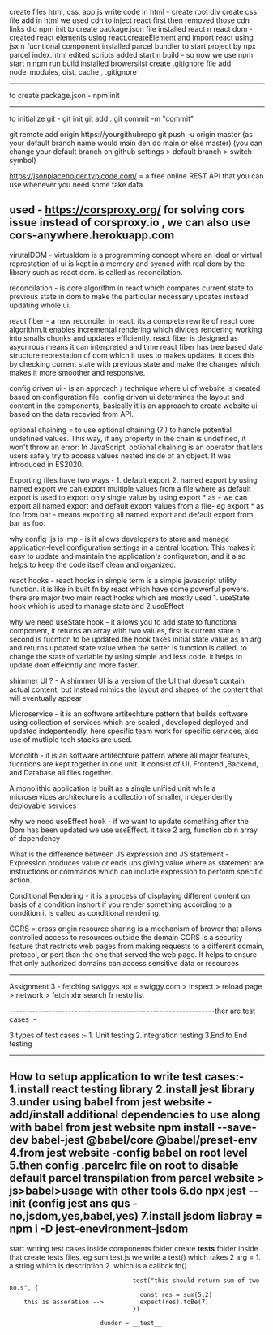 create files html, css, app.js
write code in html - create root div 
create css file add in html
we used cdn to inject react first then removed those cdn links
did npm init to create package.json file
installed react n react dom - created react elements using react.createElement and import react using jsx n fucntional component
installed parcel bundler to start project by npx parcel index.html
edited scripts added start n build - so now we use npm start n npm run build 
installed browerslist
create .gitignore file add node_modules, dist, cache , .gitignore

-----------------------------
to create package.json - npm init 


--------------------------------
to initialize git - git init
git add .
git commit -m "commit"

git remote add origin https://yourgithubrepo
git push -u origin master (as your default branch name would main den do main or else master)
    (you can change your default branch on github settings > default branch > switch symbol)

https://jsonplaceholder.typicode.com/ = a free online REST API that you can use whenever you need some fake data

used - https://corsproxy.org/ for solving cors issue instead of corsproxy.io , we can also use cors-anywhere.herokuapp.com
----------------------------------------------------------------------------------------------

virutalDOM - virtualdom is a programming concept where an ideal or virtual represtation of ui is kept in a memory and sycned with 
real dom by the library such as react dom. is called as reconcilation.

reconcilation - is core algorithm in react which compares current state to previous state in dom to make the particular necessary updates
instead updating whole ui.

react fiber - a new reconciler in react, its a complete rewrite of react core algorithm.It enables incremental rendering which divides
rendering working into smalls chunks and updates efficiently. react fiber is designed as asycnrous means it can interpreted and time
react fiber has tree based data structure represtation of dom which it uses to makes updates. it does this by checking current state
with previous state and make the changes which makes it more smoother and responsive.

config driven ui - is an approach / technique where ui of website is created based on configuration file. config driven ui determines the 
layout and content in the components, basically it is an approach to create website ui based on the data recevied from API.

optional chaining =  to use optional chaining (?.) to handle potential undefined values. This way, if any property in the chain is undefined, it won't throw an error:
In JavaScript, optional chaining is an operator that lets users safely try to access values nested inside of an object. It was introduced in ES2020.


Exporting files have two ways - 1. default export 2. named export 
by using named export we can export multiple values from a file
where as default export is used to export only single value 
 by using export * as - we can export all named export and default export values from a file-
     eg export * as foo from bar - means exporting all named export and default export from bar as foo.


why config .js is imp  - is it allows developers to store and manage application-level configuration settings in a central location. This makes it easy to update and maintain the application's configuration, and it also helps to keep the code itself clean and organized.


react hooks - react hooks in simple term is a simple javascript utility function. it is like in built fn by react which have some powerful powers. there are major two main react hooks which are mostly used 1. useState hook which is used to manage state and 2.useEffect

why we need useState hook - it allows you to add state to functional component, it returns an array with two values, first is current state n second is fucntion to be updated.the hook takes initial state value as an arg and returns updated state value when the setter is function is called.
 to change the state of variable by using simple and less code. it helps to update dom effeicntly and more faster.


shimmer UI ? - A shimmer UI is a version of the UI that doesn't contain actual content, but instead mimics the layout and shapes of the content that will eventually appear

Microservice - it is an software artitechture pattern that builds software using collection of services which are scaled , developed deployed and updated indepentendly, here specific team work for specific services, also use of mutliple tech stacks are used.

Monolith - it is an software artitechture pattern where all major features, fucntions are kept together in one unit. It consist of UI, Frontend ,Backend, and Database all files together.

A monolithic application is built as a single unified unit while a microservices architecture is a collection of smaller, independently deployable services

why we need useEffect hook - if we want to update something after the Dom has been updated we use useEffect. it take 2 arg, function cb n array of dependency

What is the difference between JS expression and JS statement
    - Expression produces value or ends ups giving value where as statement are instructions or commands which can include expression to perform specific action.

Conditional Rendering - it is a process of displaying different content on basis of a condition inshort if you render something according to a condition it is called as conditional rendering.

CORS = cross origin resource sharing is a mechanism of brower that allows controlled access to resources outside the domain
CORS is a security feature that restricts web pages from making requests to a different domain, protocol, or port than the one that served the web page. It helps to ensure that only authorized domains can access sensitive data or resources




--------------------------------------------------------

Assignment 3 - 
fetching swiggys api  = swiggy.com > inspect > reload page > network > fetch xhr  search fr resto list

---------------------------------------------------------------ther are 
test cases :- 

3 types of test cases :- 1. Unit testing
                         2.Integration testing
                         3.End to End testing 



----------------------------------------------------------------
How to setup application to write test cases:- 
    1.install react testing library
    2.install jest library
    3.under using babel from jest website - add/install additional dependencies to use along with babel from jest website
      npm install --save-dev babel-jest @babel/core @babel/preset-env
    4.from jest website -config babel on root level
    5.then config .parcelrc file on root to disable default parcel transpilation from parcel website > js>babel>usage with other tools
    6.do npx jest --init (config jest ans qus - no,jsdom,yes,babel,yes)
    7.install jsdom liabray = npm i -D jest-enevironment-jsdom
--------------------------------------------------------------
start writing test cases inside components folder create __tests__ folder inside that create tests files. eg sum.test.js
we write a test() which takes 2 arg = 1. a string which is description
                                      2. which is a callbck fn()

                                      test("this should return sum of two no.s", {
                                        const res = sum(5,2)
        this is asseration -->          expect(res).toBe(7)
                                      })

                             dunder = __test__

